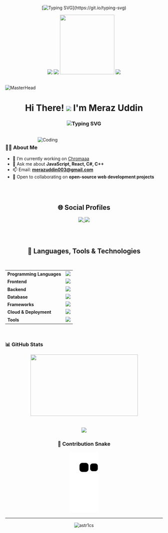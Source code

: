 <div align="center">

[![Typing SVG](https://readme-typing-svg.demolab.com?font=Comfortaa&size=30&duration=3000&pause=1000&color=E2E2E2&center=true&vCenter=true&width=1200&lines=Greetings+From+Meraz+Uddin.;Your+Passport+to+a+World+of+Wonder!)](https://git.io/typing-svg)

<img src="https://user-images.githubusercontent.com/61025448/217821684-c850eafe-8dfa-4308-a2e3-eb5fce9a8268.gif" width="140">
<img src="https://i.giphy.com/media/v1.Y2lkPTc5MGI3NjExMThqcHE0enpvMmY0NDg0MTZ2bmF0MjY5OGJqbmwzZTN4b3pqMmw5eiZlcD12MV9pbnRlcm5hbF9naWZfYnlfaWQmY3Q9cw/y81LcaKMWn4VDMgEX1/giphy.gif" width="160">
<img src="https://images-wixmp-ed30a86b8c4ca887773594c2.wixmp.com/f/ad944b60-96dc-4ae5-9486-f981d5842975/d1p0kr2-931c991a-906c-44de-9ffa-0f654bc310f6.gif" width="174" height="190">
<img src="https://images-wixmp-ed30a86b8c4ca887773594c2.wixmp.com/f/ee34f51d-eb2c-4fd0-8047-260ae0417996/ddwqjut-79060fc2-c6be-4e80-ab44-3c405523e4fd.gif" width="160">

</div>

<br>

![MasterHead](https://user-images.githubusercontent.com/74038190/225813708-98b745f2-7d22-48cf-9150-083f1b00d6c9.gif)

<h1 align="center">Hi There! <img width="37" src="https://raw.githubusercontent.com/KenanGain/KenanGain/refs/heads/main/icons/wave.gif"/>  
I'm Meraz Uddin</h1>

<h3 align="center">
  <img src="https://readme-typing-svg.herokuapp.com?font=Righteous&color=9400D3&size=29&height=70&center=true&vCenter=true&width=1000&lines=Computer+Science+Student;Full+Stack+Developer;" alt="Typing SVG" />
</h3>

<br>

<img align="right" alt="Coding" width="400" src="https://i.pinimg.com/originals/e7/91/61/e791611718215a0cfc0ab96e71d1dc3f.gif"/>

### 👨‍💻 About Me

- 🔭 I’m currently working on [Chromaaa](https://chromaaa.time2watch.space/)
- 💬 Ask me about **JavaScript, React, C#, C++**
- 📫 Email: **merazuddin003@gmail.com**
- 👯 Open to collaborating on **open-source web development projects**

<br><br>

<div align="center">
  <h2><strong>🌐 Social Profiles</strong></h2>
  <a href="https://www.linkedin.com/in/meraz-uddin003/">
    <img src="https://img.shields.io/badge/linkedin-%230077B5.svg?style=for-the-badge&logo=linkedin&logoColor=white" />
  </a>
  <a href="mailto:merazuddin003@gmail.com">
    <img src="https://img.shields.io/badge/Gmail-D14836?style=for-the-badge&logo=gmail&logoColor=white">
  </a>
</div>

<br><br>

<div align="center">
  <h2><strong>🚀 Languages, Tools & Technologies</strong></h2>
  <br>
  <table>
    <tr>
      <td><strong>Programming Languages</strong></td>
      <td><img height=40 src="https://skillicons.dev/icons?i=cpp,c,java,py,js&theme=dark"></td>
    </tr>
    <tr>
      <td><strong>Frontend</strong></td>
      <td><img height=40 src="https://skillicons.dev/icons?i=html,css,bootstrap,tailwind,react&theme=dark"></td>
    </tr>
    <tr>
      <td><strong>Backend</strong></td>
      <td><img height=40 src="https://skillicons.dev/icons?i=nodejs,express&theme=dark"></td>
    </tr>
    <tr>
      <td><strong>Database</strong></td>
      <td><img height=40 src="https://skillicons.dev/icons?i=mysql,mongodb&theme=dark"></td>
    </tr>
    <tr>
      <td><strong>Frameworks</strong></td>
      <td><img height=40 src="https://skillicons.dev/icons?i=react,vite,nextjs&theme=dark"></td>
    </tr>
    <tr>
      <td><strong>Cloud & Deployment</strong></td>
      <td><img height=40 src="https://skillicons.dev/icons?i=aws,vercel,netlify&theme=dark"></td>
    </tr>
    <tr>
      <td><strong>Tools</strong></td>
      <td><img height=40 src="https://skillicons.dev/icons?i=git,github,vscode,idea&theme=dark"></td>
    </tr>
  </table>
</div>

<br>

### 📊 GitHub Stats

<div align="center">
<div> 

<a href="http://github-profile-summary-cards.vercel.app/api/cards/profile-details?username=astr1cs&theme=github_dark">
  <img src="http://github-profile-summary-cards.vercel.app/api/cards/profile-details?username=astr1cs&theme=github_dark" style= "width: 24.5em; height: 14em; object-fit: contain;"  />
</a>

</div>
<br><br>

<img src="https://i.imgur.com/x1KbuCq.gif" width="500">

### 🐍 Contribution Snake

<picture>
  <source media="(prefers-color-scheme: dark)" srcset="https://raw.githubusercontent.com/astr1cs/astr1cs/output/github-contribution-grid-snake-dark.svg" />
  <source media="(prefers-color-scheme: light)" srcset="https://raw.githubusercontent.com/astr1cs/astr1cs/output/github-contribution-grid-snake.svg" />
  <img alt="github-snake" src="https://raw.githubusercontent.com/astr1cs/astr1cs/output/github-contribution-grid-snake.svg" />
</picture>

</div>

---

<p align="center">
  <img src="https://komarev.com/ghpvc/?username=astr1cs&label=Profile%20views&color=0e75b6&style=for-the-badge&abbreviated=true" alt="astr1cs" />
</p>
